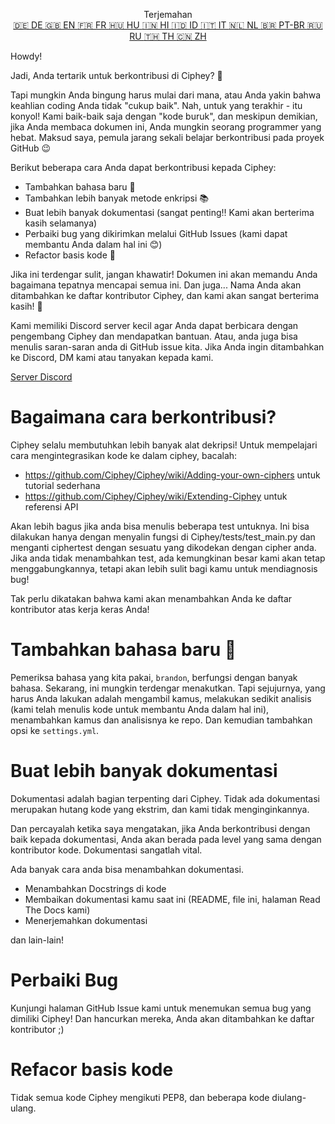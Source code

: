 <p align="center">
Terjemahan <br>
<a href=https://github.com/Ciphey/Ciphey/tree/master/translations/de/CONTRIBUTING.md>🇩🇪 DE   </a>
<a href=https://github.com/Ciphey/Ciphey/tree/master/CONTRIBUTING.md>🇬🇧 EN   </a>
<a href=https://github.com/Ciphey/Ciphey/tree/master/translations/fr/CONTRIBUTING.md>🇫🇷 FR   </a>
<a href=https://github.com/Ciphey/Ciphey/tree/master/translations/hu/CONTRIBUTING.md>🇭🇺 HU   </a>
<a href=https://github.com/Ciphey/Ciphey/tree/master/translations/hi/CONTRIBUTING.md>🇮🇳 HI   </a>
<a href=https://github.com/Ciphey/Ciphey/tree/master/translations/id/CONTRIBUTING.md>🇮🇩 ID   </a>
<a href=https://github.com/Ciphey/Ciphey/tree/master/translations/it/CONTRIBUTING.md>🇮🇹 IT   </a>
<a href=https://github.com/Ciphey/Ciphey/tree/master/translations/nl/CONTRIBUTING.md>🇳🇱 NL   </a>
<a href=https://github.com/Ciphey/Ciphey/tree/master/translations/pt-br/CONTRIBUTING.md>🇧🇷 PT-BR   </a>
<a href=https://github.com/Ciphey/Ciphey/tree/master/translations/ru/CONTRIBUTING.md>🇷🇺 RU   </a>
<a href="https://github.com/Ciphey/Ciphey/tree/master/translations/th/CONTRIBUTING.md">🇹🇭 TH   </a>
<a href=https://github.com/Ciphey/Ciphey/tree/master/translations/zh/CONTRIBUTING.md>🇨🇳 ZH   </a>
</p>

Howdy!

Jadi, Anda tertarik untuk berkontribusi di Ciphey? 🤔

Tapi mungkin Anda bingung harus mulai dari mana, atau Anda yakin bahwa keahlian coding Anda tidak "cukup baik". Nah, untuk yang terakhir - itu konyol! Kami baik-baik saja dengan "kode buruk", dan meskipun demikian, jika Anda membaca dokumen ini, Anda mungkin seorang programmer yang hebat. Maksud saya, pemula jarang sekali belajar berkontribusi pada proyek GitHub 😉

Berikut beberapa cara Anda dapat berkontribusi kepada Ciphey:

- Tambahkan bahasa baru 🧏
- Tambahkan lebih banyak metode enkripsi 📚
- Buat lebih banyak dokumentasi (sangat penting‼️ Kami akan berterima kasih selamanya)
- Perbaiki bug yang dikirimkan melalui GitHub Issues (kami dapat membantu Anda dalam hal ini 😊)
- Refactor basis kode 🥺

Jika ini terdengar sulit, jangan khawatir! Dokumen ini akan memandu Anda bagaimana tepatnya mencapai semua ini. Dan juga... Nama Anda akan ditambahkan ke daftar kontributor Ciphey, dan kami akan sangat berterima kasih! 🙏

Kami memiliki Discord server kecil agar Anda dapat berbicara dengan pengembang Ciphey dan mendapatkan bantuan. Atau, anda juga bisa menulis saran-saran anda di GitHub issue kita. Jika Anda ingin ditambahkan ke Discord, DM kami atau tanyakan kepada kami.

[Server Discord](https://discord.gg/KfyRUWw)

# Bagaimana cara berkontribusi?

Ciphey selalu membutuhkan lebih banyak alat dekripsi! Untuk mempelajari cara mengintegrasikan kode ke dalam ciphey, bacalah:

- <https://github.com/Ciphey/Ciphey/wiki/Adding-your-own-ciphers> untuk tutorial sederhana
- <https://github.com/Ciphey/Ciphey/wiki/Extending-Ciphey> untuk referensi API

Akan lebih bagus jika anda bisa menulis beberapa test untuknya. Ini bisa dilakukan hanya dengan menyalin fungsi di Ciphey/tests/test_main.py dan menganti ciphertest dengan sesuatu yang dikodekan dengan cipher anda. Jika anda tidak menambahkan test, ada kemungkinan besar kami akan tetap menggabungkannya, tetapi akan lebih sulit bagi kamu untuk mendiagnosis bug!

Tak perlu dikatakan bahwa kami akan menambahkan Anda ke daftar kontributor atas kerja keras Anda!

# Tambahkan bahasa baru 🧏

Pemeriksa bahasa yang kita pakai, `brandon`, berfungsi dengan banyak bahasa. Sekarang, ini mungkin terdengar menakutkan.
Tapi sejujurnya, yang harus Anda lakukan adalah mengambil kamus, melakukan sedikit analisis (kami telah menulis kode untuk membantu Anda dalam hal ini), menambahkan kamus dan analisisnya ke repo. Dan kemudian tambahkan opsi ke `settings.yml`.

# Buat lebih banyak dokumentasi

Dokumentasi adalah bagian terpenting dari Ciphey. Tidak ada dokumentasi merupakan hutang kode yang ekstrim, dan kami tidak menginginkannya.

Dan percayalah ketika saya mengatakan, jika Anda berkontribusi dengan baik kepada dokumentasi, Anda akan berada pada level yang sama dengan kontributor kode. Dokumentasi sangatlah vital.

Ada banyak cara anda bisa menambahkan dokumentasi.

- Menambahkan Docstrings di kode
- Membaikan dokumentasi kamu saat ini (README, file ini, halaman Read The Docs kami)
- Menerjemahkan dokumentasi

dan lain-lain!

# Perbaiki Bug

Kunjungi halaman GitHub Issue kami untuk menemukan semua bug yang dimiliki Ciphey! Dan hancurkan mereka, Anda akan ditambahkan ke daftar kontributor ;)

# Refacor basis kode

Tidak semua kode Ciphey mengikuti PEP8, dan beberapa kode diulang-ulang.
